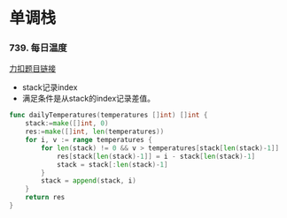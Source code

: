 # 单调栈

###  739. 每日温度

[力扣题目链接](https://leetcode.cn/problems/daily-temperatures/)

- stack记录index
- 满足条件是从stack的index记录差值。

```go
func dailyTemperatures(temperatures []int) []int {
    stack:=make([]int, 0)
    res:=make([]int, len(temperatures))
    for i, v := range temperatures {
        for len(stack) != 0 && v > temperatures[stack[len(stack)-1]]   {
        	res[stack[len(stack)-1]] = i - stack[len(stack)-1]
        	stack = stack[:len(stack)-1]
        }
        stack = append(stack, i)
    }
    return res
}

```


